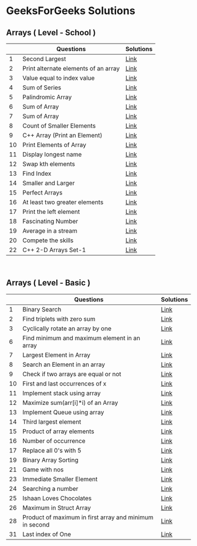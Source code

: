 # GeeksForGeeks Solutions

## Arrays ( Level - School ) 

| | Questions | Solutions |
|-|-----------|-----------|
|1|Second Largest|[Link](https://github.com/tanmayvaij/geeksforgeeks-questions/blob/main/arrays/school/question_01.cpp)|
|2|Print alternate elements of an array|[Link](https://github.com/tanmayvaij/geeksforgeeks-questions/blob/main/arrays/school/question_02.cpp)|
|3|Value equal to index value|[Link](https://github.com/tanmayvaij/geeksforgeeks-questions/blob/main/arrays/school/question_03.cpp)|
|4|Sum of Series|[Link](https://github.com/tanmayvaij/geeksforgeeks-questions/blob/main/arrays/school/question_04.cpp)|
|5|Palindromic Array|[Link](https://github.com/tanmayvaij/geeksforgeeks-questions/blob/main/arrays/school/question_05.cpp)|
|6|Sum of Array|[Link](https://github.com/tanmayvaij/geeksforgeeks-questions/blob/main/arrays/school/question_06_07.cpp)|
|7|Sum of Array|[Link](https://github.com/tanmayvaij/geeksforgeeks-questions/blob/main/arrays/school/question_06_07.cpp)|
|8|Count of Smaller Elements|[Link](https://github.com/tanmayvaij/geeksforgeeks-questions/blob/main/arrays/school/question_08.cpp)|
|9|C++ Array (Print an Element)|[Link](https://github.com/tanmayvaij/geeksforgeeks-questions/blob/main/arrays/school/question_09.cpp)|
|10|Print Elements of Array|[Link](https://github.com/tanmayvaij/geeksforgeeks-questions/blob/main/arrays/school/question_10.cpp)|
|11|Display longest name|[Link](https://github.com/tanmayvaij/geeksforgeeks-questions/blob/main/arrays/school/question_11.cpp)|
|12|Swap kth elements|[Link](https://github.com/tanmayvaij/geeksforgeeks-questions/blob/main/arrays/school/question_12.cpp)|
|13|Find Index|[Link](https://github.com/tanmayvaij/geeksforgeeks-questions/blob/main/arrays/school/question_13.cpp)|
|14|Smaller and Larger|[Link](https://github.com/tanmayvaij/geeksforgeeks-questions/blob/main/arrays/school/question_14.cpp)|
|15|Perfect Arrays|[Link](https://github.com/tanmayvaij/geeksforgeeks-questions/blob/main/arrays/school/question_15.cpp)|
|16|At least two greater elements|[Link](https://github.com/tanmayvaij/geeksforgeeks-questions/blob/main/arrays/school/question_16.cpp)|
|17|Print the left element|[Link](https://github.com/tanmayvaij/geeksforgeeks-questions/blob/main/arrays/school/question_17.cpp)|
|18|Fascinating Number|[Link](https://github.com/tanmayvaij/geeksforgeeks-questions/blob/main/arrays/school/question_18.cpp)|
|19|Average in a stream|[Link](https://github.com/tanmayvaij/geeksforgeeks-questions/blob/main/arrays/school/question_19.cpp)|
|20|Compete the skills|[Link](https://github.com/tanmayvaij/geeksforgeeks-questions/blob/main/arrays/school/question_20.cpp)|
|22|C++ 2-D Arrays Set-1|[Link](https://github.com/tanmayvaij/geeksforgeeks-questions/blob/main/arrays/school/question_22.cpp)|

<br/>

## Arrays ( Level - Basic )

| | Questions | Solutions |
|-|-----------|-----------|
|1|Binary Search|[Link](https://github.com/tanmayvaij/geeksforgeeks-questions/blob/main/arrays/basic/question_01.cpp)|
|2|Find triplets with zero sum|[Link](https://github.com/tanmayvaij/geeksforgeeks-questions/blob/main/arrays/basic/question_02.cpp)|
|3|Cyclically rotate an array by one|[Link](https://github.com/tanmayvaij/geeksforgeeks-questions/blob/main/arrays/basic/question_03.cpp)|
|6|Find minimum and maximum element in an array|[Link](https://github.com/tanmayvaij/geeksforgeeks-questions/blob/main/arrays/basic/question_06.cpp)|
|7|Largest Element in Array|[Link](https://github.com/tanmayvaij/geeksforgeeks-questions/blob/main/arrays/basic/question_07.cpp)|
|8|Search an Element in an array|[Link](https://github.com/tanmayvaij/geeksforgeeks-questions/blob/main/arrays/basic/question_08.cpp)|
|9|Check if two arrays are equal or not|[Link](https://github.com/tanmayvaij/geeksforgeeks-questions/blob/main/arrays/basic/question_09.cpp)|
|10|First and last occurrences of x|[Link](https://github.com/tanmayvaij/geeksforgeeks-questions/blob/main/arrays/basic/question_10.cpp)|
|11|Implement stack using array|[Link](https://github.com/tanmayvaij/geeksforgeeks-questions/blob/main/arrays/basic/question_11.cpp)|
|12|Maximize sum(arr[i]*i) of an Array|[Link](https://github.com/tanmayvaij/geeksforgeeks-questions/blob/main/arrays/basic/question_12.cpp)|
|13|Implement Queue using array|[Link](https://github.com/tanmayvaij/geeksforgeeks-questions/blob/main/arrays/basic/question_13.cpp)|
|14|Third largest element|[Link](https://github.com/tanmayvaij/geeksforgeeks-questions/blob/main/arrays/basic/question_14.cpp)|
|15|Product of array elements|[Link](https://github.com/tanmayvaij/geeksforgeeks-questions/blob/main/arrays/basic/question_15.cpp)|
|16|Number of occurrence|[Link](https://github.com/tanmayvaij/geeksforgeeks-questions/blob/main/arrays/basic/question_16.cpp)|
|17|Replace all 0's with 5|[Link](https://github.com/tanmayvaij/geeksforgeeks-questions/blob/main/arrays/basic/question_17.cpp)|
|19|Binary Array Sorting|[Link](https://github.com/tanmayvaij/geeksforgeeks-questions/blob/main/arrays/basic/question_19.cpp)|
|21|Game with nos|[Link](https://github.com/tanmayvaij/geeksforgeeks-questions/blob/main/arrays/basic/question_21.cpp)|
|23|Immediate Smaller Element|[Link](https://github.com/tanmayvaij/geeksforgeeks-questions/blob/main/arrays/basic/question_23.cpp)|
|24|Searching a number|[Link](https://github.com/tanmayvaij/geeksforgeeks-questions/blob/main/arrays/basic/question_24.cpp)|
|25|Ishaan Loves Chocolates|[Link](https://github.com/tanmayvaij/geeksforgeeks-questions/blob/main/arrays/basic/question_25.cpp)|
|26|Maximum in Struct Array|[Link](https://github.com/tanmayvaij/geeksforgeeks-questions/blob/main/arrays/basic/question_26.cpp)|
|28|Product of maximum in first array and minimum in second|[Link](https://github.com/tanmayvaij/geeksforgeeks-questions/blob/main/arrays/basic/question_28.cpp)|
|31|Last index of One|[Link](https://github.com/tanmayvaij/geeksforgeeks-questions/blob/main/arrays/basic/question_31.cpp)|

<br/>